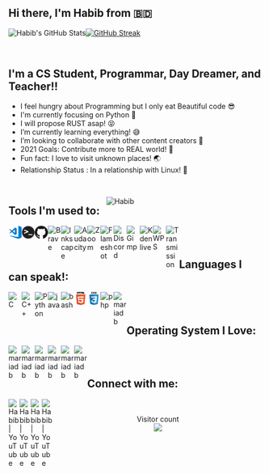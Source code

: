 ## Hi there, I'm Habib from :bangladesh:
<p>
<img align="left" alt="Habib's GitHub Stats" src="https://github-readme-stats-delta-three-47.vercel.app/api?username=Habibu-R-ahman&show_icons=true&hide_border=false&theme=vue" />
</p>

[![GitHub Streak](https://github-readme-streak-stats.herokuapp.com/?user=Habibu-R-ahman&theme=vue)](https://github.com/DenverCoder1/github-readme-streak-stats)

<br />

 
## I'm a CS Student, Programmar, Day Dreamer, and Teacher!!

- I feel hungry about Programming but I only eat Beautiful code :sunglasses:
- I'm currently focusing on Python :snake:
- I will propose RUST asap! :stuck_out_tongue_closed_eyes:
- I’m currently learning everything! :sweat_smile:
- I’m looking to collaborate with other content creators :handshake:
- 2021 Goals: Contribute more to REAL world! :pray:
- Fun fact: I love to visit unknown places! :earth_asia:
- Relationship Status : In a relationship with Linux! :penguin:
<br />

 
[<img align="right" alt="Habib" width="310px" src="https://github-readme-stats-delta-three-47.vercel.app/api/top-langs/?username=Habibu-R-ahman&theme=vue&langs_count=7" />][li]


## Tools I'm used to:

<img align="left" alt="Visual Studio Code" width="26px" src="https://raw.githubusercontent.com/github/explore/80688e429a7d4ef2fca1e82350fe8e3517d3494d/topics/visual-studio-code/visual-studio-code.png" />

<img align="left" alt="Terminal" width="26px" src="https://raw.githubusercontent.com/github/explore/80688e429a7d4ef2fca1e82350fe8e3517d3494d/topics/terminal/terminal.png" />

<img align="left" alt="GitHub" width="26px" src="https://raw.githubusercontent.com/github/explore/78df643247d429f6cc873026c0622819ad797942/topics/github/github.png" />

<img align="left" alt="Brave" width="26px" src="https://raw.githubusercontent.com/brave/brave-browser/master/docs/source/_static/product_logo_32.png" />

<img align="left" alt="Inkscape" width="26px" src="https://raw.githubusercontent.com/Habibu-R-ahman/Habibu-R-ahman/master/src/inkscape.png" />

<img align="left" alt="Audacity" width="26px" src="https://raw.githubusercontent.com/Habibu-R-ahman/Habibu-R-ahman/master/src/audacity.png" />

<img align="left" alt="Zoom" width="26px" src="https://raw.githubusercontent.com/Habibu-R-ahman/Habibu-R-ahman/master/src/Zoom.png" />

<img align="left" alt="Flameshot" width="26px" src="https://raw.githubusercontent.com/Habibu-R-ahman/Habibu-R-ahman/master/src/flameshot.png" />

<img align="left" alt="Discord" width="26px" src="https://raw.githubusercontent.com/Habibu-R-ahman/Habibu-R-ahman/master/src/discord.png" />

<img align="left" alt="Gimp" width="26px" src="https://raw.githubusercontent.com/Habibu-R-ahman/Habibu-R-ahman/master/src/GIMP.png" />

<img align="left" alt="Kdenlive" width="26px" src="https://raw.githubusercontent.com/Habibu-R-ahman/Habibu-R-ahman/master/src/kdenlive.png" />

<img align="left" alt="WPS" width="26px" src="https://raw.githubusercontent.com/Habibu-R-ahman/Habibu-R-ahman/master/src/WPS.png" />

<img align="left" alt="Transmission" width="26px" src="https://raw.githubusercontent.com/Habibu-R-ahman/Habibu-R-ahman/master/src/Transmission.png" />


<br />
<br />


## Languages I can speak!: 

<img align="left" alt="C" width="26px" src="https://raw.githubusercontent.com/Habibu-R-ahman/Habibu-R-ahman/master/src/C.webp" />

<img align="left" alt="C++" width="26px" src="https://raw.githubusercontent.com/Habibu-R-ahman/Habibu-R-ahman/master/src/c%2B%2B.png" />

<img align="left" alt="Python" width="26px" src="https://raw.githubusercontent.com/Habibu-R-ahman/Habibu-R-ahman/master/src/python.webp" />

<img align="left" alt="java" width="26px" src="https://raw.githubusercontent.com/Habibu-R-ahman/Habibu-R-ahman/master/src/java.png" />

<img align="left" alt="bash" width="26px" src="https://raw.githubusercontent.com/Habibu-R-ahman/Habibu-R-ahman/master/src/bash.png" />

<img align="left" alt="HTML5" width="26px" src="https://raw.githubusercontent.com/github/explore/80688e429a7d4ef2fca1e82350fe8e3517d3494d/topics/html/html.png" />

<img align="left" alt="CSS3" width="26px" src="https://raw.githubusercontent.com/github/explore/80688e429a7d4ef2fca1e82350fe8e3517d3494d/topics/css/css.png" />

<img align="left" alt="php" width="26px" src="https://raw.githubusercontent.com/Habibu-R-ahman/Habibu-R-ahman/master/src/php.png" />

<img align="left" alt="mariadb" width="26px" src="https://raw.githubusercontent.com/Habibu-R-ahman/Habibu-R-ahman/master/src/mariadb.png" />


<br />
<br />


## Operating System I Love: 

<img align="left" alt="mariadb" width="26px" src="https://raw.githubusercontent.com/Habibu-R-ahman/Habibu-R-ahman/master/src/Debian.png" />

<img align="left" alt="mariadb" width="26px" src="https://raw.githubusercontent.com/Habibu-R-ahman/Habibu-R-ahman/master/src/Parrot_Logo.png" />

<img align="left" alt="mariadb" width="26px" src="https://raw.githubusercontent.com/Habibu-R-ahman/Habibu-R-ahman/master/src/Ubuntu.png" />

<img align="left" alt="mariadb" width="26px" src="https://raw.githubusercontent.com/Habibu-R-ahman/Habibu-R-ahman/master/src/kali-linux.png" />

<img align="left" alt="mariadb" width="26px" src="https://raw.githubusercontent.com/Habibu-R-ahman/Habibu-R-ahman/master/src/kde.png" />

<img align="left" alt="mariadb" width="26px" src="https://raw.githubusercontent.com/Habibu-R-ahman/Habibu-R-ahman/master/src/windows_7.png" />


<br />
<br />


## Connect with me:

[<img align="left" alt="Habib | YouTube" width="22px" src="https://cdn.jsdelivr.net/npm/simple-icons@v3/icons/facebook.svg" />][facebook]
[<img align="left" alt="Habib | YouTube" width="22px" src="https://cdn.jsdelivr.net/npm/simple-icons@v3/icons/gmail.svg" />][gmail]
[<img align="left" alt="Habib | YouTube" width="22px" src="https://cdn.jsdelivr.net/npm/simple-icons@3.13.0/icons/askfm.svg" />][ask]
[<img align="left" alt="Habib | YouTube" width="22px" src="https://cdn.jsdelivr.net/npm/simple-icons@3.13.0/icons/telegram.svg" />][telegram]

<br />

[facebook]: https://fb.com/00habib00
[gmail]: mailto:anuhimel@gmail.com
[ask]: https://ask.fm/anuhimel
[telegram]: https://t.me/b1ack_c0de
[li]: https://github.com/Habibu-R-ahman

<p align="center">
  Visitor count<br>
  <img src="https://profile-counter.glitch.me/Habibu-R-ahman/count.svg" />
  
</p>
